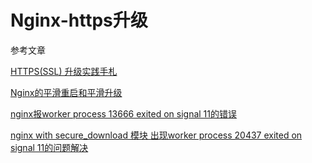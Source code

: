 # Nginx-https升级

参考文章

[HTTPS(SSL) 升级实践手札](https://www.huangwenchao.com.cn/2015/07/https-update-log.html)

[Nginx的平滑重启和平滑升级](http://blog.chinaunix.net/uid-16879831-id-3313181.html)

[nginx报worker process 13666 exited on signal 11的错误](https://www.oliyo.cn/nginxbao-worker-process-13666-exited-on-signal-11de-cuo-wu/)

[nginx with secure_download 模块 出现worker process 20437 exited on signal 11的问题解决](http://blog.csdn.net/xuyaqun/article/details/5343021)